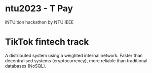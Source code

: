 # ntu2023 - T Pay
iNTUition hackathon by NTU IEEE

# TikTok fintech track
A distributed system using a weighted internal network. Faster than decentralised systems (cryptocurrency), more reliable than traditional databases (NoSQL).
